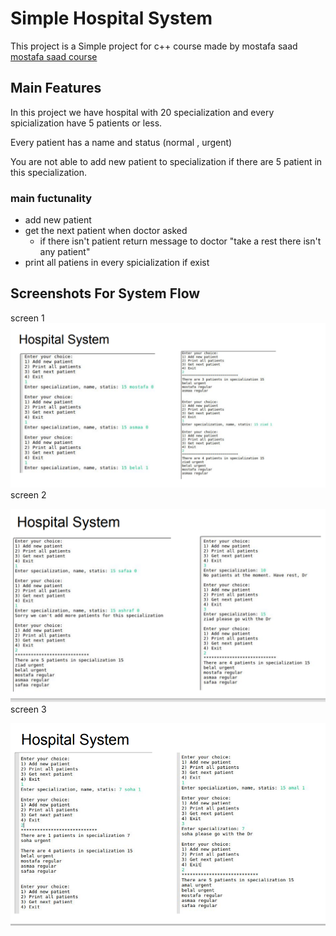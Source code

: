 # Simple Hospital System

This project is a Simple project for c++ course made by mostafa saad
[mostafa saad course](https://www.udemy.com/share/103GjP3@_eq-Z3zHHeN4hIBrgPPEvcd0X7j4beWYQTKKd868tvNo5EcKzkPIxp04MUscpWMhTg==/)

## Main Features

In this project we have hospital with 20 specialization and every spicialization
have 5 patients or less.

Every patient has a name and status (normal , urgent)

You are not able to add new patient to specialization if there are 5 patient in this specialization.

### main fuctunality

- add new patient
- get the next patient when doctor asked
  - if there isn't patient return message to doctor "take a rest there isn't any patient"
- print all patiens in every spicialization if exist

## Screenshots For System Flow

screen 1
![screen 1](./images/hospital1.PNG)
screen 2

![screen 2](./images/hospital2.PNG)
screen 3

![screen 3](./images/hospital3.PNG)

